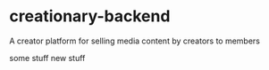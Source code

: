# creationary-backend
A creator platform for selling media content by creators to members


some stuff new stuff